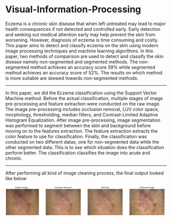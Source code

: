 # Visual-Information-Processing

Eczema is a chronic skin disease that when left untreated
may lead to major health consequences if not detected and
controlled early. Early detection and seeking out medical
attention early may help prevent the skin from worsening.
However, diagnosis of eczema is time consuming and
costly. This paper aims to detect and classify eczema on the
skin using modern image processing techniques and
machine learning algorithms. In this paper, two methods of
comparison are used to detect and classify the skin disease
namely non-segmented and segmented methods. The
non-segmented method achieves an accuracy score 59%
while segmented method achieves an accuracy score of
52%. The results on which method is more suitable are
skewed towards non-segmented methods.

<hr>

In this paper, we did the Eczema classification
using the Support Vector Machine method. Before the actual
classification, multiple stages of image pre-processing and
feature extraction were conducted on the raw image. The
image pre-processing includes occlusion removal, LUV
color space, morphology, thresholding, median filters, and
Contrast-Limited Adaptive Histogram Equalization. After
image pre-processing, image segmentation was performed
to segment between the skin and background before moving
on to the features extraction. The feature extraction extracts
the color feature to use for classification. Finally, the
classification was conducted on two different datas, one for
non-segmented data while the other segmented data. This is
to see which situation does the classification perform better.
The classification classifies the image into acute and
chronic.

<hr>

After performing all kind of image cleaning process, the final output looked like below


![alt text](https://github.com/Arpi33/Visual-Information-Processing/blob/main/img/final%20output.PNG?raw=true)

